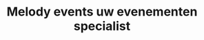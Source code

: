 ---
layout: layouts/pages/home.vto

hasLightbox: true

menu:
  visible: true
  title: "Home"
  url: "/"
  order: 1

title: "Melody events uw evenementen specialist"
description: "Voor al uw evenementen groot of klein moet u bij Melody Events zijn"

metas:
  title: =title
  description: =description

section_hero:
  block_title: "Melody Events"
  title: "De perfecte locatie voor jouw droomfeest. Stijlvol, sfeervol en zorgeloos genieten."
  image: "https://www.melodyevents.nl/img/hero-image.webp"
  alt: "Hero image"

section_services:
  block_title: "Diensten"
  title: "Wij kunnen u voorzien van"
  list:
    - name: "Huwelijks feesten"
      icon: "/images/undraw_wedding.svg"
      body: "Maak onvergetelijke herinneringen in een betoverende setting, ideaal voor uw bijzondere dag."
      url: "/diensten"

    - name: "Zakelijke evenementen"
      icon: "/images//undraw_meeting.svg"
      body: "Bent u op zoek naar een plek voor een congres, seminarie, beurs of bedrijfsfeest?"
      url: "/diensten/zakelijke-evenementen"

    - name: "Overige evenementen"
      icon: "/images/undraw_got-an-idea.svg"
      body: "Heeft u een ander idee voor een evenement, neem dan gerust contact met ons op."
      url: "/diensten/overige-evenementen/"

section_about:
  block_title: "Over ons"
  title: "Wie zijn wij?"
  body: "Melody Events is al jaren een betrouwbare partner voor evenementen, van bruiloften tot zakelijke bijeenkomsten. Met onze ervaring en oog voor detail maken we elk moment uniek en onvergetelijk"
  image: "/uploads/melody-2.webp"
  alt: "about image"

section_gallery:
  block_title: "De ruimte"
  title: "Een aantal fotos van de ruimte"
  images:
    - "/uploads/ingang-hoek-2.webp"
    - "/uploads/ingang-voor-2.webp"
    - "/uploads/zaal-achter-d.webp"
    - "/uploads/zaal-midden-c.webp"
    - "/uploads/zaal-podium.webp"
    - "/uploads/zaal-schuin.webp"

section_cta:
  block_one_title: "Vragen? Wij helpen graag!"
  block_one_body: "Heeft u nog vragen of twijfels? Aarzel dan niet om contact met ons op te nemen, wij staan klaar om u zo snel mogelijk te helpen!"
  button_one:
    title: "Neem contact op"
    url: "/contact"

  block_two_title: "Vraag vandaag nog een offerte aan!"
  block_two_body: "Wilt u een evenement organiseren in een unieke en sfeervolle locatie? Wacht dan niet langer en boek vandaag nog bij ons voor een onvergetelijke ervaring!"
  button_two:
    title: "Vrijblijvende offerte"
    url: "/offerte"
---